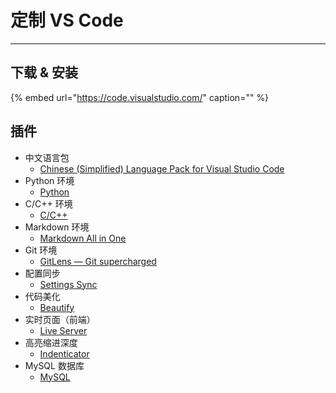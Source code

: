 # 定制 VS Code

---

## 下载 & 安装

{% embed url="https://code.visualstudio.com/" caption="" %}

## 插件

* 中文语言包
  * [Chinese \(Simplified\) Language Pack for Visual Studio Code](https://marketplace.visualstudio.com/items?itemName=MS-CEINTL.vscode-language-pack-zh-hans)
* Python 环境
  * [Python](https://marketplace.visualstudio.com/items?itemName=ms-python.python)
* C/C++ 环境
  * [C/C++](https://marketplace.visualstudio.com/items?itemName=ms-vscode.cpptools)
* Markdown 环境
  * [Markdown All in One](https://marketplace.visualstudio.com/items?itemName=yzhang.markdown-all-in-one)
* Git 环境
  * [GitLens — Git supercharged](https://marketplace.visualstudio.com/items?itemName=eamodio.gitlens)
* 配置同步
  * [Settings Sync](https://marketplace.visualstudio.com/items?itemName=Shan.code-settings-sync)
* 代码美化
  * [Beautify](https://marketplace.visualstudio.com/items?itemName=HookyQR.beautify)
* 实时页面（前端）
  * [Live Server](https://marketplace.visualstudio.com/items?itemName=ritwickdey.LiveServer)
* 高亮缩进深度
  * [Indenticator](https://marketplace.visualstudio.com/items?itemName=SirTori.indenticator)
* MySQL 数据库
  * [MySQL](https://marketplace.visualstudio.com/items?itemName=formulahendry.vscode-mysql)

